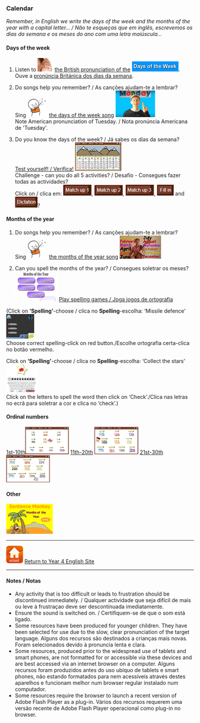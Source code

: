 ### Calendar

*Remember, in English we write the days of the week and the months of the year with a capital letter... / Não te esqueças que em inglês, escrevemos os dias da semana e os meses do ano com uma letra maiúscula...*

#### Days of the week

1. Listen to ![listen](/images/listen.png) [the British pronunciation of the](https://www.youtube.com/watch?v=2ie8BHtIh0I) [![dauk](/images/dauk.PNG)](https://www.youtube.com/watch?v=2ie8BHtIh0I).  
Ouve a [pronúncia Británica dos dias da semana](https://www.youtube.com/watch?v=2ie8BHtIh0I).

2. Do songs help you remember? / As canções ajudam-te a lembrar?  
Sing ![sing](/images/sing.png) [the days of the week song](https://www.youtube.com/watch?v=36n93jvjkDs) [![days](/images/days.PNG)](https://www.youtube.com/watch?v=36n93jvjkDs)  
Note American pronunciation of Tuesday. / Nota pronúncia Americana de 'Tuesday'.

2. Do you know the days of the week?  / Já sabes os dias da semana?  
[Test yourself! / Verifica!](http://www.learningchocolate.com/content/days) [![lcda](/images/lcda.png)](http://www.learningchocolate.com/content/days)  
Challenge - can you do all 5 activities? / Desafio - Consegues fazer todas as actividades?  
Click on / clica em: ![lcmu1](/images/lcmu1.PNG), ![lcmu2](/images/lcmu2.PNG), ![lcmu3](/images/lcmu3.PNG), ![lcfi](/images/lcfi.PNG) and ![lcdi](/images/lcdi.PNG)?

#### Months of the year

1. Do songs help you remember? / As canções ajudam-te a lembrar?  
Sing ![sing](/images/sing.png) [the months of the year song](https://www.youtube.com/watch?v=v608v42dKeI) [![mnth](/images/mnth.PNG)](https://www.youtube.com/watch?v=v608v42dKeI) 

2. Can you spell the months of the year? / Consegues soletrar os meses?  
[![mesm](/images/mesm.PNG)](http://www.mes-games.com/months.php) [Play spelling games / Joga jogos de ortografia](http://www.mes-games.com/months.php)

(Click on **‘Spelling’**-choose / clica no **Spelling**-escolha: ‘Missile defence’ ![mdef](/images/mdef.PNG)  
Choose correct spelling-click on red button./Escolhe ortografia certa-clica no botão vermelho.  

Click on **‘Spelling’**-choose / clica no **Spelling**-escolha: ‘Collect the stars’ ![star](/images/star.PNG)  
Click on the letters to spell the word then click on ‘Check’./Clica nas letras no ecrã para soletrar a cor e clica no ‘check’.)

#### Ordinal numbers

[1st-10th](http://www.learningchocolate.com/content/ordinal-numbers-1)[![lcor1](/images/lcor1.PNG)](http://www.learningchocolate.com/content/ordinal-numbers-1) [11th-20th](http://www.learningchocolate.com/content/ordinal-numbers-2) [![lcor2](/images/lcor2.PNG)](http://www.learningchocolate.com/content/ordinal-numbers-2) [21st-30th](http://www.learningchocolate.com/content/ordinal-numbers-3) [![lcor3](/images/lcor3.PNG)](http://www.learningchocolate.com/content/ordinal-numbers-3)
 
#### Other

[![smmn](/images/smmn.PNG)](https://www.eslgamesplus.com/months-and-ordinal-numbers-esl-vocabulary-game-activity-online/)

***
[![home](/images/home.PNG)](https://tangerina-pt.github.io/English/Year4) [Return to Year 4 English Site](https://tangerina-pt.github.io/English/Year4)

***
#### Notes / Notas
* Any activity that is too difficult or leads to frustration should be discontinued immediately. / Qualquer actividade que seja difícil de mais ou leve à frustraçao deve ser descontinuada imediatamente.
* Ensure the sound is switched on. / Certifiquem-se de que o som está ligado.
* Some resources have been produced for younger children. They have been selected for use due to the slow, clear pronunciation of the target language. Alguns dos recursos são destinados a crianças mais novas. Foram selecionados devido à pronuncia lenta e clara.
* Some resources, produced prior to the widespread use of tablets and smart phones, are not formatted for or accessible via these devices and are best accessed via an internet browser on a computer. Alguns recursos foram produzidos antes do uso ubíquo de tablets e smart phones, não estando formatados para nem acessíveis através destes aparelhos e funcionam melhor num browser regular instalado num computador.
* Some resources require the browser to launch a recent version of Adobe Flash Player as a plug-in. Vários dos recursos requerem uma versão recente de Adobe Flash Player operacional como plug-in no browser.
